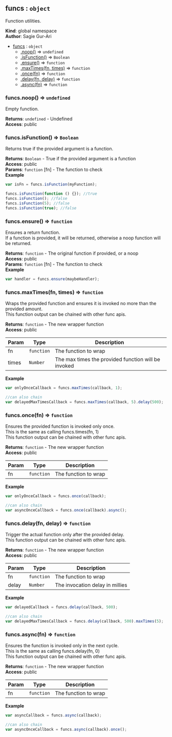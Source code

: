 <a name="funcs"></a>

## funcs : <code>object</code>
Function utilities.

**Kind**: global namespace  
**Author**: Sagie Gur-Ari  

* [funcs](#funcs) : <code>object</code>
    * [.noop()](#funcs.noop) ⇒ <code>undefined</code>
    * [.isFunction()](#funcs.isFunction) ⇒ <code>Boolean</code>
    * [.ensure()](#funcs.ensure) ⇒ <code>function</code>
    * [.maxTimes(fn, times)](#funcs.maxTimes) ⇒ <code>function</code>
    * [.once(fn)](#funcs.once) ⇒ <code>function</code>
    * [.delay(fn, delay)](#funcs.delay) ⇒ <code>function</code>
    * [.async(fn)](#funcs.async) ⇒ <code>function</code>

<a name="funcs.noop"></a>

### funcs.noop() ⇒ <code>undefined</code>
Empty function.

**Returns**: <code>undefined</code> - Undefined  
**Access**: public  
<a name="funcs.isFunction"></a>

### funcs.isFunction() ⇒ <code>Boolean</code>
Returns true if the provided argument is a function.

**Returns**: <code>Boolean</code> - True if the provided argument is a function  
**Access**: public  
**Params**: <code>function</code> [fn] - The function to check  
**Example**  
````js
var isFn = funcs.isFunction(myFunction);

funcs.isFunction(function () {}); //true
funcs.isFunction(); //false
funcs.isFunction(5); //false
funcs.isFunction(true); //false
````
<a name="funcs.ensure"></a>

### funcs.ensure() ⇒ <code>function</code>
Ensures a return function.<br>
If a function is provided, it will be returned, otherwise a noop function will be returned.

**Returns**: <code>function</code> - The original function if provided, or a noop  
**Access**: public  
**Params**: <code>function</code> [fn] - The function to check  
**Example**  
````js
var handler = funcs.ensure(maybeHandler);
````
<a name="funcs.maxTimes"></a>

### funcs.maxTimes(fn, times) ⇒ <code>function</code>
Wraps the provided function and ensures it is invoked no more than the provided amount.<br>
This function output can be chained with other func apis.

**Returns**: <code>function</code> - The new wrapper function  
**Access**: public  

| Param | Type | Description |
| --- | --- | --- |
| fn | <code>function</code> | The function to wrap |
| times | <code>Number</code> | The max times the provided function will be invoked |

**Example**  
````js
var onlyOnceCallback = funcs.maxTimes(callback, 1);

//can also chain
var delayedMaxTimesCallback = funcs.maxTimes(callback, 5).delay(500);
````
<a name="funcs.once"></a>

### funcs.once(fn) ⇒ <code>function</code>
Ensures the provided function is invoked only once.<br>
This is the same as calling funcs.times(fn, 1)<br>
This function output can be chained with other func apis.

**Returns**: <code>function</code> - The new wrapper function  
**Access**: public  

| Param | Type | Description |
| --- | --- | --- |
| fn | <code>function</code> | The function to wrap |

**Example**  
````js
var onlyOnceCallback = funcs.once(callback);

//can also chain
var asyncOnceCallback = funcs.once(callback).async();
````
<a name="funcs.delay"></a>

### funcs.delay(fn, delay) ⇒ <code>function</code>
Trigger the actual function only after the provided delay.<br>
This function output can be chained with other func apis.

**Returns**: <code>function</code> - The new wrapper function  
**Access**: public  

| Param | Type | Description |
| --- | --- | --- |
| fn | <code>function</code> | The function to wrap |
| delay | <code>Number</code> | The invocation delay in millies |

**Example**  
````js
var delayedCallback = funcs.delay(callback, 500);

//can also chain
var delayedMaxTimesCallback = funcs.delay(callback, 500).maxTimes(5);
````
<a name="funcs.async"></a>

### funcs.async(fn) ⇒ <code>function</code>
Ensures the function is invoked only in the next cycle.<br>
This is the same as calling funcs.delay(fn, 0)<br>
This function output can be chained with other func apis.

**Returns**: <code>function</code> - The new wrapper function  
**Access**: public  

| Param | Type | Description |
| --- | --- | --- |
| fn | <code>function</code> | The function to wrap |

**Example**  
````js
var asyncCallback = funcs.async(callback);

//can also chain
var asyncOnceCallback = funcs.async(callback).once();
````

